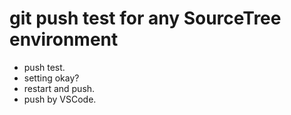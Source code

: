 # git push test for any SourceTree environment
* push test.
* setting okay?
* restart and push.
* push by VSCode.